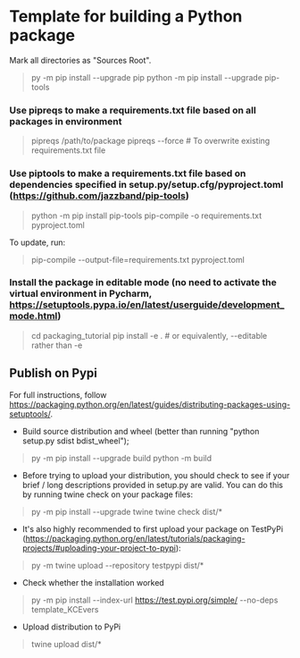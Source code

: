# Template for building a Python package

Mark all directories as "Sources Root".

> py -m pip install --upgrade pip
> python -m pip install --upgrade pip-tools

### Use pipreqs to make a requirements.txt file based on all packages in environment
> pipreqs /path/to/package
> pipreqs --force # To overwrite existing requirements.txt file

### Use piptools to make a requirements.txt file based on dependencies specified in setup.py/setup.cfg/pyproject.toml (https://github.com/jazzband/pip-tools)
> python -m pip install pip-tools
> pip-compile -o requirements.txt pyproject.toml

To update, run:
> pip-compile --output-file=requirements.txt pyproject.toml


### Install the package in editable mode (no need to activate the virtual environment in Pycharm, https://setuptools.pypa.io/en/latest/userguide/development_mode.html) 
> cd packaging_tutorial
> pip install -e . # or equivalently, --editable rather than -e

## Publish on Pypi
For full instructions, follow https://packaging.python.org/en/latest/guides/distributing-packages-using-setuptools/.

- Build source distribution and wheel (better than running "python setup.py sdist bdist_wheel"); 
> py -m pip install --upgrade build
> python -m build

- Before trying to upload your distribution, you should check to see if your brief / long descriptions provided in setup.py are valid. You can do this by running twine check on your package files:
> py -m pip install --upgrade twine
> twine check dist/*

- It's also highly recommended to first upload your package on TestPyPi (https://packaging.python.org/en/latest/tutorials/packaging-projects/#uploading-your-project-to-pypi):
> py -m twine upload --repository testpypi dist/*

- Check whether the installation worked
> py -m pip install --index-url https://test.pypi.org/simple/ --no-deps template_KCEvers

- Upload distribution to PyPi
> twine upload dist/*
